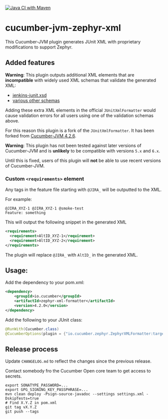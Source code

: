 [![Java CI with Maven](https://github.com/SmartBear/cucumber-jvm-zephyr-xml/workflows/Java%20CI%20with%20Maven/badge.svg)](https://github.com/SmartBear/cucumber-jvm-zephyr-xml/actions?query=workflow%3A%22Java+CI+with+Maven%22)

# cucumber-jvm-zephyr-xml

This Cucumber-JVM plugin generates JUnit XML with proprietary modifications to support Zephyr.

## Added features

**Warning**: This plugin outputs additional XML elements that are **incompatible**
with widely used XML schemas that validate the generated XML:

* [jenkins-junit.xsd](https://github.com/junit-team/junit5/blob/main/platform-tests/src/test/resources/jenkins-junit.xsd)
* [various other schemas](https://stackoverflow.com/questions/442556/spec-for-junit-xml-output)

Adding these extra XML elements in the official `JUnitXmlFormatter` would cause
validation errors for all users using one of the validation schemas above.

For this reason this plugin is a fork of the `JUnitXmlFormatter`. It has been forked from [Cucumber-JVM 4.2.6](https://github.com/cucumber/cucumber-jvm/blob/main/CHANGELOG.md#426-2019-03-06).

**Warning**: This plugin has not been tested against later versions of Cucumber-JVM
and is **unlikely** to be compatible with versions `5.x` and `6.x`.

Until this is fixed, users of this plugin will **not** be able to use recent versions
of Cucumber-JVM.

### Custom `<requirements>` element

Any tags in the feature file starting with `@JIRA_` will be outputted to the XML.

For example:

```gherkin
@JIRA_XYZ-1 @JIRA_XYZ-1 @smoke-test
Feature: something
```

This will output the following snippet in the generated XML

```xml
<requirements>
  <requirement>AltID_XYZ-1</requirement>
  <requirement>AltID_XYZ-2</requirement>
</requirements>
```

The plugin will replace `@JIRA_` with `AltID_` in the generated XML.

## Usage:

Add the dependency to your pom.xml:

```xml
<dependency>
    <groupId>io.cucumber</groupId>
    <artifactId>zephyr-xml-formatter</artifactId>
    <version>4.2.0</version>
</dependency>
```

Add the following to your JUnit class:

```java
@RunWith(Cucumber.class)
@CucumberOptions(plugin = {"io.cucumber.zephyr.ZephyrXMLFormatter:target/zephyr.xml"})
```

## Release process

Update `CHANGELOG.md` to reflect the changes since the previous release.

Contact somebody fro the Cucumber Open core team to get access to secrets.

    export SONATYPE_PASSWORD=...
    export GPG_SIGNING_KEY_PASSPHRASE=...
    mvn clean deploy -Psign-source-javadoc --settings settings.xml -DskipTests=true
    # Find X.Y.Z in pom.xml
    git tag vX.Y.Z
    git push --tags
